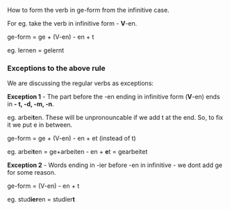 How to form the verb in ge-form from the infinitive case.

For eg. take the verb in infinitive form - **V**-en. 

ge-form = ge + (V-en) - en + t

eg. lernen = gelernt

### Exceptions to the above rule

We are discussing the regular verbs as exceptions:

**Exception 1** - The part before the -en ending in infinitive form (**V**-en) ends in **- t, -d, -m, -n**.

eg. arbei**t**en. These will be unpronouncable if we add t at the end. So, to fix it we put e in between.

ge-form = ge + (V-en) - en + et (instead of t)

eg. arbei**t**en = ge+arbeiten - en + **e**t = gearbeitet

**Exception 2** - Words ending in -ier before -en in infinitive - we dont add ge for some reason.

ge-form = (V-en) - en + t

eg. stud**ier**en =  studier**t**

